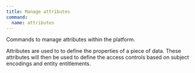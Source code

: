 ```yaml
---
title: Manage attributes
command:
  name: attributes
---
```


Commands to manage attributes within the platform.

Attributes are used to to define the properties of a piece of data. These attributes will then be
used to define the access controls based on subject encodings and entity entitlements.
